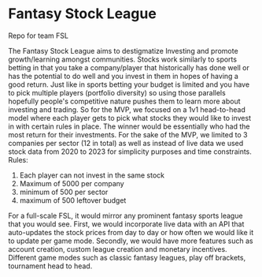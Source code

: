 # Fantasy Stock League 
Repo for team FSL 

The Fantasy Stock League aims to destigmatize Investing and promote growth/learning amongst communities. Stocks work similarly to sports betting in that you take a company/player that historically has done well or has the potential to do well and you invest in them in hopes of having a good return. Just like in sports betting your budget is limited and you have to pick multiple players (portfolio diversity) so using those parallels hopefully people's competitive nature pushes them to learn more about investing and trading.
So for the MVP, we focused on a 1v1 head-to-head model where each player gets to pick what stocks they would like to invest in with certain rules in place. The winner would be essentially who had the most return for their investments. For the sake of the MVP, we limited to 3 companies per sector (12 in total) as well as instead of live data we used stock data from 2020 to 2023 for simplicity purposes and time constraints.
Rules:
1. Each player can not invest in the same stock
2. Maximum of 5000 per company
3. minimum of 500 per sector
4. maximum of 500 leftover budget

For a full-scale FSL, it would mirror any prominent fantasy sports league that you would see.
First, we would incorporate live data with an API that auto-updates the stock prices from day to day or how often we would like it to update per game mode.
Secondly, we would have more features such as account creation, custom league creation and monetary incentives. Different game modes such as classic fantasy leagues, play off brackets, tournament head to head.
